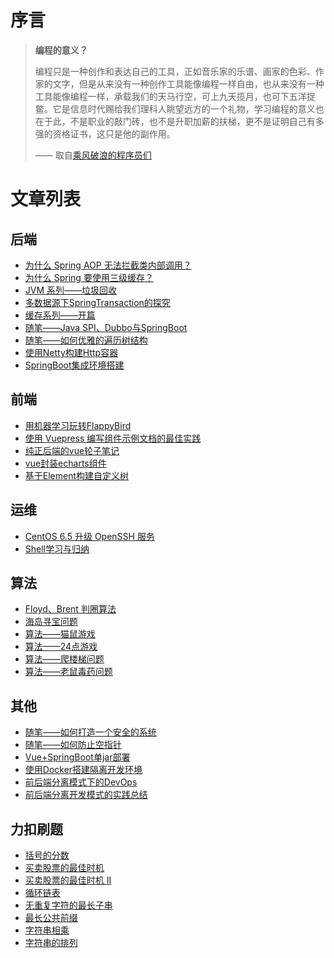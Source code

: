 # 序言

> **编程的意义？**
> 
> 编程只是一种创作和表达自己的工具，正如音乐家的乐谱、画家的色彩、作家的文字，但是从来没有一种创作工具能像编程一样自由，也从来没有一种工具能像编程一样，承载我们的天马行空，可上九天揽月，也可下五洋捉鳖。它是信息时代赐给我们理科人眺望远方的一个礼物，学习编程的意义也在于此，不是职业的敲门砖，也不是升职加薪的扶梯，更不是证明自己有多强的资格证书，这只是他的副作用。
> 
> —— 取自[乘风破浪的程序员们](https://www.bilibili.com/video/BV1CA411i7W)


# 文章列表

## 后端

* [为什么 Spring AOP 无法拦截类内部调用？](https://chenjianhui.site/2020-07-15-spring-aop-internal-call/)
* [为什么 Spring 要使用三级缓存？](https://chenjianhui.site/2020-07-14-spring-circular-dependence/)
* [JVM 系列——垃圾回收](https://chenjianhui.site/2020-06-29-jvm-gc/)
* [多数据源下SpringTransaction的探究](https://chenjianhui.site/2020-01-09-spring-transaction/)
* [缓存系列——开篇](https://chenjianhui.site/2020-01-07-cache-opening/)
* [随笔——Java SPI、Dubbo与SpringBoot](https://chenjianhui.site/2019-09-01-spi-spring-dubbo/)
* [随笔——如何优雅的遍历树结构](https://chenjianhui.site/2019-08-29-essay/)
* [使用Netty构建Http容器](https://chenjianhui.site/2018-05-23-build-http-server-with-netty/)
* [SpringBoot集成环境搭建](https://chenjianhui.site/2018-02-21-build-springboot-env/)


## 前端

* [用机器学习玩转FlappyBird](https://chenjianhui.site/2019-09-06-machine-learning/)
* [使用 Vuepress 编写组件示例文档的最佳实践](https://chenjianhui.site/2020-05-31-vuepress-plugin-demo-container/)
* [纯正后端的vue轮子笔记](https://chenjianhui.site/2018-05-18-vue-notes/)
* [vue封装echarts组件](https://chenjianhui.site/2017-09-30-vue-echarts/)
* [基于Element构建自定义树](https://chenjianhui.site/2017-09-19-vue-custom-tree/)

## 运维

* [CentOS 6.5 升级 OpenSSH 服务](https://chenjianhui.site/2020-06-23-upgrade-openssh7.7p1-centos6/)
* [Shell学习与归纳](https://chenjianhui.site/2019-08-25-learn-shell/)

## 算法

* [Floyd、Brent 判圈算法](https://chenjianhui.site/2020-06-24-floyd-cycle-detection-algorithm/)
* [海岛寻宝问题](https://chenjianhui.site/2019-07-14-thinking-topic/)
* [算法——猫鼠游戏](https://chenjianhui.site/2019-06-20-algorithm-topic/)
* [算法——24点游戏](https://chenjianhui.site/2019-06-17-algorithm-topic/)
* [算法——爬楼梯问题](https://chenjianhui.site/2019-06-13-algorithm-topic/)
* [算法——老鼠毒药问题](https://chenjianhui.site/2019-06-12-algorithm-topic/)

## 其他

* [随笔——如何打造一个安全的系统](https://chenjianhui.site/2019-12-14-safe-on-web/)
* [随笔——如何防止空指针](https://chenjianhui.site/2019-11-20-null-for-java/)
* [Vue+SpringBoot单jar部署](https://chenjianhui.site/2019-08-15-server-front-separate-package/)
* [使用Docker搭建隔离开发环境](https://chenjianhui.site/2019-04-19-docker-env/)
* [前后端分离模式下的DevOps](https://chenjianhui.site/2019-03-01-devops-practice/)
* [前后端分离开发模式的实践总结](https://chenjianhui.site/2019-02-23-server-front-separate/)

## 力扣刷题

* [括号的分数](https://chenjianhui.site/leetcode/posts/856/index.html)
* [买卖股票的最佳时机](https://chenjianhui.site/leetcode/posts/dynamic-1042/index.html)
* [买卖股票的最佳时机 II](https://chenjianhui.site/leetcode/posts/dynamic-1043/index.html)
* [循环链表](https://chenjianhui.site/leetcode/posts/linked-list-cycle/index.html)
* [无重复字符的最长子串](https://chenjianhui.site/leetcode/posts/string-1012/index.html)
* [最长公共前缀](https://chenjianhui.site/leetcode/posts/string-1014/index.html)
* [字符串相乘](https://chenjianhui.site/leetcode/posts/string-1015/index.html)
* [字符串的排列](https://chenjianhui.site/leetcode/posts/string-1016/index.html)















